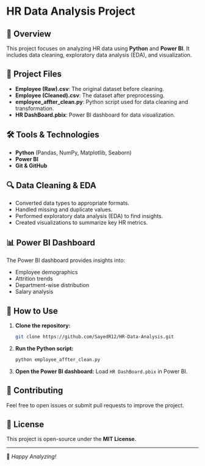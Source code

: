 # HR Data Analysis Project

## 📌 Overview
This project focuses on analyzing HR data using **Python** and **Power BI**. It includes data cleaning, exploratory data analysis (EDA), and visualization.

## 📂 Project Files
- **Employee (Raw).csv**: The original dataset before cleaning.
- **Employee (Cleaned).csv**: The dataset after preprocessing.
- **employee_affter_clean.py**: Python script used for data cleaning and transformation.
- **HR DashBoard.pbix**: Power BI dashboard for data visualization.

## 🛠️ Tools & Technologies
- **Python** (Pandas, NumPy, Matplotlib, Seaborn)
- **Power BI**
- **Git & GitHub**

## 🔍 Data Cleaning & EDA
- Converted data types to appropriate formats.
- Handled missing and duplicate values.
- Performed exploratory data analysis (EDA) to find insights.
- Created visualizations to summarize key HR metrics.

## 📊 Power BI Dashboard
The Power BI dashboard provides insights into:
- Employee demographics
- Attrition trends
- Department-wise distribution
- Salary analysis

## 🚀 How to Use
1. **Clone the repository:**
   ```bash
   git clone https://github.com/SayedR12/HR-Data-Analysis.git
   ```
2. **Run the Python script:**
   ```bash
   python employee_affter_clean.py
   ```
3. **Open the Power BI dashboard:** Load `HR DashBoard.pbix` in Power BI.

## 📢 Contributing
Feel free to open issues or submit pull requests to improve the project.

## 📜 License
This project is open-source under the **MIT License**.

---
🚀 *Happy Analyzing!*


